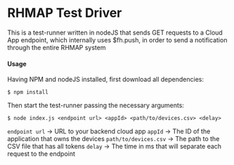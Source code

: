 # RHMAP Test Driver
This is a test-runner written in nodeJS that sends GET requests to a Cloud App endpoint, which internally uses $fh.push, in order to send a notification through the entire RHMAP system

#### Usage
Having NPM and nodeJS installed, first download all dependencies:
```
$ npm install
```
Then start the test-runner passing the necessary arguments:
```
$ node index.js <endpoint url> <appId> <path/to/devices.csv> <delay>
```
`endpoint url` -> URL to your backend cloud app
`appId` -> The ID of the application that owns the devices
`path/to/devices.csv` -> The path to the CSV file that has all tokens
`delay` -> The time in ms that will separate each request to the endpoint
